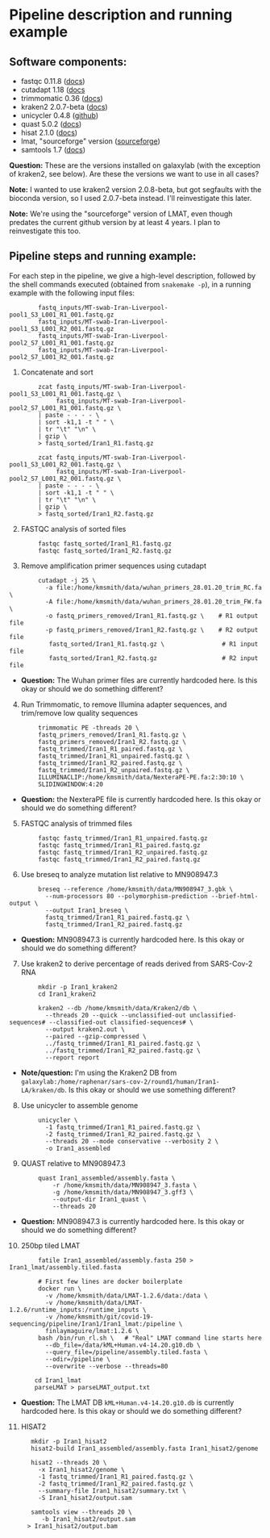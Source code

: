 # Pipeline description and running example

## Software components:

  - fastqc 0.11.8 ([docs](https://www.bioinformatics.babraham.ac.uk/projects/fastqc/))
  - cutadapt 1.18 ([docs](https://cutadapt.readthedocs.io/en/stable/)
  - trimmomatic 0.36 ([docs](http://www.usadellab.org/cms/?page=trimmomatic))
  - kraken2 2.0.7-beta ([docs](https://ccb.jhu.edu/software/kraken2/))
  - unicycler 0.4.8 ([github](https://github.com/rrwick/Unicycler))
  - quast 5.0.2 ([docs](http://quast.sourceforge.net/quast))
  - hisat 2.1.0 ([docs](http://daehwankimlab.github.io/hisat2/))
  - lmat, "sourceforge" version ([sourceforge](https://sourceforge.net/projects/lmat/))
  - samtools 1.7 ([docs](http://www.htslib.org/))

**Question:** These are the versions installed on galaxylab (with the exception of kraken2, see below).
 Are these the versions we want to use in all cases?

**Note:** I wanted to use kraken2 version 2.0.8-beta, but got segfaults with the bioconda version,
 so I used 2.0.7-beta instead.  I'll reinvestigate this later.
 
**Note:** We're using the "sourceforge" version of LMAT, even though predates the current github
 version by at least 4 years.  I plan to reinvestigate this too.

## Pipeline steps and running example:

For each step in the pipeline, we give a high-level description,
followed by the shell commands executed (obtained from `snakemake -p`),
in a running example with the following input files:
```
        fastq_inputs/MT-swab-Iran-Liverpool-pool1_S3_L001_R1_001.fastq.gz
        fastq_inputs/MT-swab-Iran-Liverpool-pool1_S3_L001_R2_001.fastq.gz
        fastq_inputs/MT-swab-Iran-Liverpool-pool2_S7_L001_R1_001.fastq.gz
        fastq_inputs/MT-swab-Iran-Liverpool-pool2_S7_L001_R2_001.fastq.gz
```
1. Concatenate and sort
```
        zcat fastq_inputs/MT-swab-Iran-Liverpool-pool1_S3_L001_R1_001.fastq.gz \
             fastq_inputs/MT-swab-Iran-Liverpool-pool2_S7_L001_R1_001.fastq.gz \
        | paste - - - - \
        | sort -k1,1 -t " " \
        | tr "\t" "\n" \
        | gzip \
        > fastq_sorted/Iran1_R1.fastq.gz

        zcat fastq_inputs/MT-swab-Iran-Liverpool-pool1_S3_L001_R2_001.fastq.gz \
             fastq_inputs/MT-swab-Iran-Liverpool-pool2_S7_L001_R2_001.fastq.gz \
        | paste - - - - \
        | sort -k1,1 -t " " \
        | tr "\t" "\n" \
        | gzip \
        > fastq_sorted/Iran1_R2.fastq.gz
```
2. FASTQC analysis of sorted files
```
        fastqc fastq_sorted/Iran1_R1.fastq.gz
        fastqc fastq_sorted/Iran1_R2.fastq.gz
```
3. Remove amplification primer sequences using cutadapt
```
        cutadapt -j 25 \
          -a file:/home/kmsmith/data/wuhan_primers_28.01.20_trim_RC.fa \
          -A file:/home/kmsmith/data/wuhan_primers_28.01.20_trim_FW.fa \
          -o fastq_primers_removed/Iran1_R1.fastq.gz \    # R1 output file
          -p fastq_primers_removed/Iran1_R2.fastq.gz \    # R2 output file
           fastq_sorted/Iran1_R1.fastq.gz \                # R1 input file
           fastq_sorted/Iran1_R2.fastq.gz                  # R2 input file
```
- **Question:** The Wuhan primer files are currently hardcoded here. Is this okay or should we do something different?

4. Run Trimmomatic, to remove Illumina adapter sequences, and trim/remove low quality sequences
```
        trimmomatic PE -threads 20 \
        fastq_primers_removed/Iran1_R1.fastq.gz \
        fastq_primers_removed/Iran1_R2.fastq.gz \
        fastq_trimmed/Iran1_R1_paired.fastq.gz \
        fastq_trimmed/Iran1_R1_unpaired.fastq.gz \
        fastq_trimmed/Iran1_R2_paired.fastq.gz \
        fastq_trimmed/Iran1_R2_unpaired.fastq.gz \
        ILLUMINACLIP:/home/kmsmith/data/NexteraPE-PE.fa:2:30:10 \
        SLIDINGWINDOW:4:20
```
- **Question:** the NexteraPE file is currently hardcoded here. Is this okay or should we do something different?

5. FASTQC analysis of trimmed files
```
        fastqc fastq_trimmed/Iran1_R1_unpaired.fastq.gz
        fastqc fastq_trimmed/Iran1_R1_paired.fastq.gz
        fastqc fastq_trimmed/Iran1_R2_unpaired.fastq.gz
        fastqc fastq_trimmed/Iran1_R2_paired.fastq.gz
```
6. Use breseq to analyze mutation list relative to MN908947.3
```
        breseq --reference /home/kmsmith/data/MN908947_3.gbk \
          --num-processors 80 --polymorphism-prediction --brief-html-output \
          --output Iran1_breseq \
          fastq_trimmed/Iran1_R1_paired.fastq.gz \
          fastq_trimmed/Iran1_R2_paired.fastq.gz
```
- **Question:** MN908947.3 is currently hardcoded here. Is this okay or should we do something different?

7. Use kraken2 to derive percentage of reads derived from SARS-Cov-2 RNA
```
        mkdir -p Iran1_kraken2
        cd Iran1_kraken2
	
        kraken2 --db /home/kmsmith/data/Kraken2/db \
          --threads 20 --quick --unclassified-out unclassified-sequences# --classified-out classified-sequences# \
          --output kraken2.out \
          --paired --gzip-compressed \
          ../fastq_trimmed/Iran1_R1_paired.fastq.gz \
          ../fastq_trimmed/Iran1_R2_paired.fastq.gz \
          --report report
```
- **Note/question:** I'm using the Kraken2 DB from `galaxylab:/home/raphenar/sars-cov-2/round1/human/Iran1-LA/kraken/db`.  Is this okay or should we use something different?

8. Use unicycler to assemble genome
```
        unicycler \
          -1 fastq_trimmed/Iran1_R1_paired.fastq.gz \
          -2 fastq_trimmed/Iran1_R2_paired.fastq.gz \
          --threads 20 --mode conservative --verbosity 2 \
          -o Iran1_assembled
```
9. QUAST relative to MN908947.3
```
        quast Iran1_assembled/assembly.fasta \
            -r /home/kmsmith/data/MN908947_3.fasta \
            -g /home/kmsmith/data/MN908947_3.gff3 \
            --output-dir Iran1_quast \
            --threads 20
```
- **Question:** MN908947.3 is currently hardcoded here. Is this okay or should we do something different?

10. 250bp tiled LMAT
```
        fatile Iran1_assembled/assembly.fasta 250 > Iran1_lmat/assembly.tiled.fasta

        # First few lines are docker boilerplate
        docker run \
          -v /home/kmsmith/data/LMAT-1.2.6/data:/data \
          -v /home/kmsmith/data/LMAT-1.2.6/runtime_inputs:/runtime_inputs \
          -v /home/kmsmith/git/covid-19-sequencing/pipeline/Iran1/Iran1_lmat:/pipeline \
          finlaymaguire/lmat:1.2.6 \
        bash /bin/run_rl.sh \   # "Real" LMAT command line starts here
          --db_file=/data/kML+Human.v4-14.20.g10.db \
          --query_file=/pipeline/assembly.tiled.fasta \
          --odir=/pipeline \
          --overwrite --verbose --threads=80

       cd Iran1_lmat
       parseLMAT > parseLMAT_output.txt
```
- **Question:** The LMAT DB `kML+Human.v4-14.20.g10.db` is currently hardcoded here. Is this okay or should we do something different?

11. HISAT2
```
      mkdir -p Iran1_hisat2
      hisat2-build Iran1_assembled/assembly.fasta Iran1_hisat2/genome
      
      hisat2 --threads 20 \
        -x Iran1_hisat2/genome \
        -1 fastq_trimmed/Iran1_R1_paired.fastq.gz \
        -2 fastq_trimmed/Iran1_R2_paired.fastq.gz \
        --summary-file Iran1_hisat2/summary.txt \
        -S Iran1_hisat2/output.sam
	
      samtools view --threads 20 \
         -b Iran1_hisat2/output.sam
	 > Iran1_hisat2/output.bam
```
